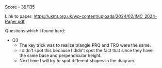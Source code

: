 Score - 39/135

Link to paper: https://ukmt.org.uk/wp-content/uploads/2024/02/IMC_2024-Paper.pdf

Questions which I found hard:

- Q3
  - The key trick was to realize triangle PRQ and TRQ were the same.
  - I didn't spot this because I didn't spot the fact that since they have the same base and perpendicular height.
  - Next time I will try to spot different shapes in the diagram.
